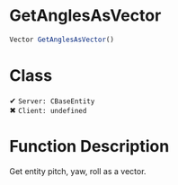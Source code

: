 # GetAnglesAsVector
```js	
Vector GetAnglesAsVector()
```
# Class
✔ `Server: CBaseEntity`  
✖ `Client: undefined`  

# Function Description
Get entity pitch, yaw, roll as a vector.
